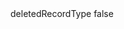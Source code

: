 <?xml version="1.0" encoding="UTF-8"?>
<CustomMetadata xmlns="http://soap.sforce.com/2006/04/metadata">
    <label>deletedRecordType</label>
    <protected>false</protected>
</CustomMetadata>
